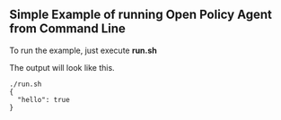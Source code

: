 ## Simple Example of running Open Policy Agent from Command Line

To run the example, just execute **run.sh**

The output will look like this.

```
./run.sh
{
  "hello": true
}
```
